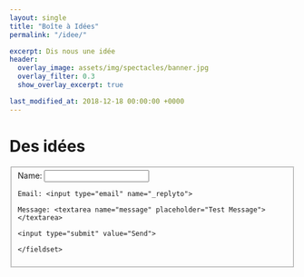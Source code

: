 ```yaml
---
layout: single
title: "Boîte à Idées"
permalink: "/idee/"

excerpt: Dis nous une idée
header:
  overlay_image: assets/img/spectacles/banner.jpg
  overlay_filter: 0.3
  show_overlay_excerpt: true

last_modified_at: 2018-12-18 00:00:00 +0000
---
```



# Des idées 

<div id="idees">

  <form action="https://formspree.io/your@email.com" method="POST">
    <fieldset>
    Name: <input type="text" name="name">
    
    Email: <input type="email" name="_replyto">

    Message: <textarea name="message" placeholder="Test Message"></textarea>

    <input type="submit" value="Send">

    </fieldset>
  </form>

</div>







